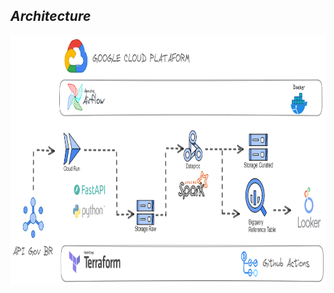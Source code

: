 ## *Architecture*

<div aling="center">
  <img src="images/gcp_project_architecture.png" height="400" width="1600">
</div>
